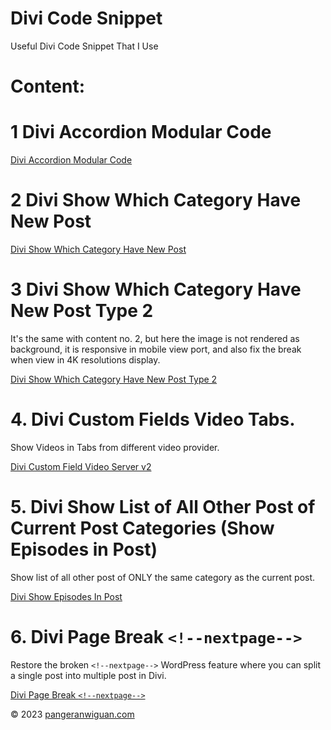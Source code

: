 # Divi Code Snippet
Useful Divi Code Snippet That I Use

# Content:

# 1 Divi Accordion Modular Code
[Divi Accordion Modular Code](/DIVI%20Accordion%20Modular%20Code/)

# 2 Divi Show Which Category Have New Post
[Divi Show Which Category Have New Post](/Show%20Which%20Category%20Have%20New%20Post/)

# 3 Divi Show Which Category Have New Post Type 2
It's the same with content no. 2, but here the image is not rendered as background, it is responsive in mobile view port, and also fix the break when view in 4K resolutions display.

[Divi Show Which Category Have New Post Type 2](/Show%20Category%20With%20New%20Posts%20Type%202/)

# 4. Divi Custom Fields Video Tabs.

Show Videos in Tabs from different video provider.

[Divi Custom Field Video Server v2](/Custom%20Field%20Video%20Server%20v2/)

# 5. Divi Show List of All Other Post of Current Post Categories (Show Episodes in Post)

Show list of all other post of ONLY the same category as the current post.

[Divi Show Episodes In Post](/Show%20Episodes%20in%20Posts/)

# 6. Divi Page Break `<!--nextpage-->`

Restore the broken `<!--nextpage-->` WordPress feature where you can split a single post into multiple post in Divi.

[Divi Page Break `<!--nextpage-->`](/Divi%20Page%20Break/)

&copy; 2023 [pangeranwiguan.com](https://pangeranwiguan.com)